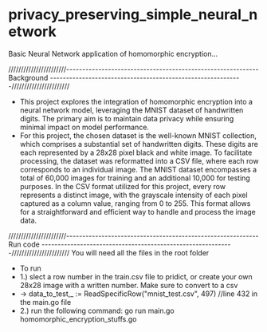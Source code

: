 # privacy_preserving_simple_neural_network
Basic Neural Network application of homomorphic encryption...

///////////////////////------------------------------------------------------------ Background ------------------------------------------------------------///////////////////////
- This project explores the integration of homomorphic encryption into a neural network model, leveraging the MNIST dataset of handwritten digits. The primary aim is to maintain data privacy while ensuring minimal impact on model performance.
- For this project, the chosen dataset is the well-known MNIST collection, which comprises a substantial set of handwritten digits. These digits are each represented by a 28x28 pixel black and white image. To facilitate processing, the dataset was reformatted into a CSV file, where each row corresponds to an individual image. The MNIST dataset encompasses a total of 60,000 images for training and an additional 10,000 for testing purposes. In the CSV format utilized for this project, every row represents a distinct image, with the grayscale intensity of each pixel captured as a column value, ranging from 0 to 255. This format allows for a straightforward and efficient way to handle and process the image data.

///////////////////////------------------------------------------------------------ Run code ------------------------------------------------------------///////////////////////
You will need all the files in the root folder
- To run
- 1.) slect a row number in the train.csv file to pridict, or create your own 28x28 image with a written number. Make sure to convert to a csv
- -> data_to_test,_ := ReadSpecificRow("mnist_test.csv", 497)   //line 432 in the main.go file
- 2.) run the following command: go run main.go homomorphic_encryption_stuffs.go
